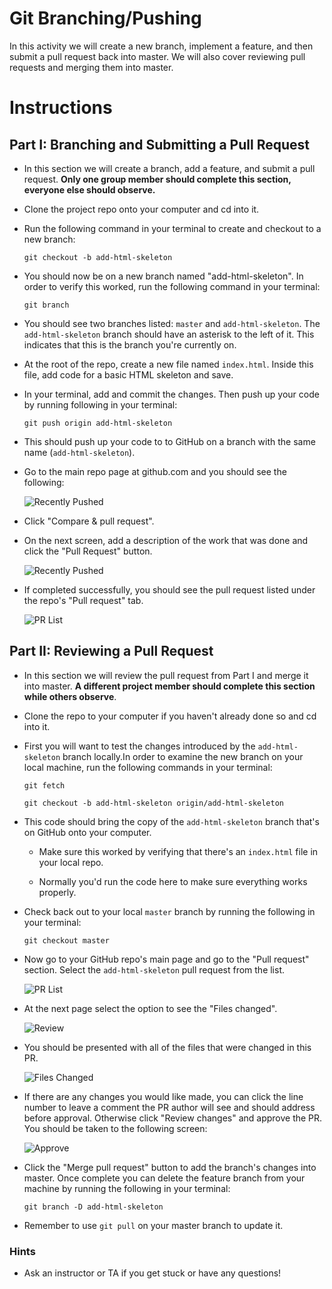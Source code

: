 # Git Branching/Pushing

In this activity we will create a new branch, implement a feature, and then submit a pull request back into master. We will also cover reviewing pull requests and merging them into master.

# Instructions

## Part I: Branching and Submitting a Pull Request

* In this section we will create a branch, add a feature, and submit a pull request. **Only one group member should complete this section, everyone else should observe.**

* Clone the project repo onto your computer and cd into it.

* Run the following command in your terminal to create and checkout to a new branch:

  ```
  git checkout -b add-html-skeleton
  ```

* You should now be on a new branch named "add-html-skeleton". In order to verify this worked, run the following command in your terminal:

  ```
  git branch
  ```

* You should see two branches listed: `master` and `add-html-skeleton`. The `add-html-skeleton` branch should have an asterisk to the left of it. This indicates that this is the branch you're currently on.

* At the root of the repo, create a new file named `index.html`. Inside this file, add code for a basic HTML skeleton and save.

* In your terminal, add and commit the changes. Then push up your code by running following in your terminal:

  ```
  git push origin add-html-skeleton
  ```

* This should push up your code to to GitHub on a branch with the same name (`add-html-skeleton`).

* Go to the main repo page at github.com and you should see the following:

  ![Recently Pushed](Images/01-Recently-Pushed.png)

* Click "Compare & pull request".

* On the next screen, add a description of the work that was done and click the "Pull Request" button.

  ![Recently Pushed](Images/02-Pull-Request.png)

* If completed successfully, you should see the pull request listed under the repo's "Pull request" tab.

  ![PR List](Images/03-PR-List.png)

## Part II: Reviewing a Pull Request

* In this section we will review the pull request from Part I and merge it into master. **A different project member should complete this section while others observe**.

* Clone the repo to your computer if you haven't already done so and cd into it.

* First you will want to test the changes introduced by the `add-html-skeleton` branch locally.In order to examine the new branch on your local machine, run the following commands in your terminal:

  ```
  git fetch
  ```

  ```
  git checkout -b add-html-skeleton origin/add-html-skeleton
  ```

* This code should bring the copy of the `add-html-skeleton` branch that's on GitHub onto your computer. 

  * Make sure this worked by verifying that there's an `index.html` file in your local repo.

  * Normally you'd run the code here to make sure everything works properly.

* Check back out to your local `master` branch by running the following in your terminal:

  ```
  git checkout master
  ```

* Now go to your GitHub repo's main page and go to the "Pull request" section. Select the `add-html-skeleton` pull request from the list.

  ![PR List](Images/03-PR-List.png)

* At the next page select the option to see the "Files changed".

  ![Review](Images/04-Review.png)

* You should be presented with all of the files that were changed in this PR.

  ![Files Changed](Images/05-Files-Changed.png)

* If there are any changes you would like made, you can click the line number to leave a comment the PR author will see and should address before approval. Otherwise click "Review changes" and approve the PR. You should be taken to the following screen:

  ![Approve](Images/06-Approve.png)

* Click the "Merge pull request" button to add the branch's changes into master. Once complete you can delete the feature branch from your machine by running the following in your terminal:

  ```
  git branch -D add-html-skeleton
  ```

* Remember to use `git pull` on your master branch to update it.

### Hints

* Ask an instructor or TA if you get stuck or have any questions!